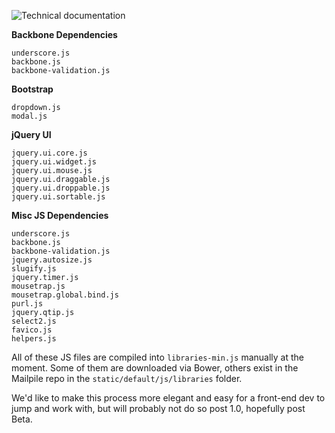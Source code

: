 ![Technical documentation](https://github.com/pagekite/Mailpile/wiki/images/page-technical.png)

**Backbone Dependencies**

```
underscore.js
backbone.js
backbone-validation.js
```

**Bootstrap**

```
dropdown.js
modal.js
```

**jQuery UI**

```
jquery.ui.core.js
jquery.ui.widget.js
jquery.ui.mouse.js
jquery.ui.draggable.js
jquery.ui.droppable.js
jquery.ui.sortable.js
```

**Misc JS Dependencies**

```
underscore.js
backbone.js
backbone-validation.js
jquery.autosize.js
slugify.js
jquery.timer.js
mousetrap.js
mousetrap.global.bind.js
purl.js
jquery.qtip.js
select2.js
favico.js
helpers.js
```

All of these JS files are compiled into `libraries-min.js` manually at the moment. Some of them are downloaded via Bower, others exist in the Mailpile repo in the `static/default/js/libraries` folder.

We'd like to make this process more elegant and easy for a front-end dev to jump and work with, but will probably not do so post 1.0, hopefully post Beta.